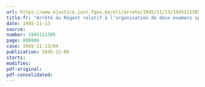```yaml
---
url: https://www.ejustice.just.fgov.be/eli/arrete/1945/11/13/1945111305/justel
title-fr: "Arrêté du Régent relatif à l'organisation de deux examens spéciaux, réserves aux classeurs et messagers-huissiers, nommes à l'un de ces grades avant le 1er janvier 1928, en vue d'obtenir l'application du barème dont jouissent les anciens agréés"
date: 1945-11-13
source:
number: 1945111305
page: 888888
case: 1945-11-13/04
publication: 1945-12-09
starts:
modifies:
pdf-original:
pdf-consolidated:
---
```


